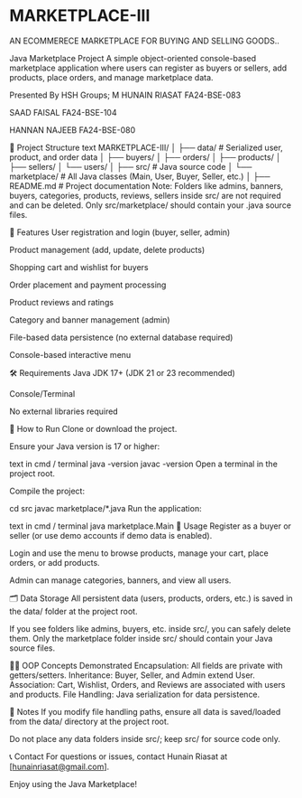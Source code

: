 # MARKETPLACE-III
AN ECOMMERECE MARKETPLACE FOR BUYING AND SELLING GOODS..

Java Marketplace Project
A simple object-oriented console-based marketplace application where users can register as buyers or sellers, add products, place orders, and manage marketplace data.

Presented By HSH Groups;
M HUNAIN RIASAT   FA24-BSE-083

SAAD FAISAL       FA24-BSE-104

HANNAN NAJEEB     FA24-BSE-080

📁 Project Structure
text
MARKETPLACE-III/
│
├── data/                   # Serialized user, product, and order data
│   ├── buyers/
│   ├── orders/
│   ├── products/
│   ├── sellers/
│   └── users/
│
├── src/                    # Java source code
│   └── marketplace/        # All Java classes (Main, User, Buyer, Seller, etc.)
│
├── README.md               # Project documentation
Note:
Folders like admins, banners, buyers, categories, products, reviews, sellers inside src/ are not required and can be deleted.
Only src/marketplace/ should contain your .java source files.

🚀 Features
User registration and login (buyer, seller, admin)

Product management (add, update, delete products)

Shopping cart and wishlist for buyers

Order placement and payment processing

Product reviews and ratings

Category and banner management (admin)

File-based data persistence (no external database required)

Console-based interactive menu

🛠️ Requirements
Java JDK 17+ (JDK 21 or 23 recommended)

Console/Terminal

No external libraries required

📝 How to Run
Clone or download the project.

Ensure your Java version is 17 or higher:

text in cmd / terminal
java -version
javac -version
Open a terminal in the project root.

Compile the project:


cd src
javac marketplace/*.java
Run the application:

text in cmd / terminal
java marketplace.Main
🧩 Usage
Register as a buyer or seller (or use demo accounts if demo data is enabled).

Login and use the menu to browse products, manage your cart, place orders, or add products.

Admin can manage categories, banners, and view all users.

🗂️ Data Storage
All persistent data (users, products, orders, etc.) is saved in the data/ folder at the project root.

If you see folders like admins, buyers, etc. inside src/, you can safely delete them.
Only the marketplace folder inside src/ should contain your Java source files.



🧑‍💻 OOP Concepts Demonstrated
Encapsulation:  All fields are private with getters/setters.
Inheritance:    Buyer, Seller, and Admin extend User.
Association:    Cart, Wishlist, Orders, and Reviews are associated with users and products.
File Handling:  Java serialization for data persistence.



📢 Notes
If you modify file handling paths, ensure all data is saved/loaded from the data/ directory at the project root.

Do not place any data folders inside src/; keep src/ for source code only.



📞 Contact
For questions or issues, contact 
Hunain Riasat at [hunainriasat@gmail.com].

Enjoy using the Java Marketplace!



